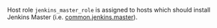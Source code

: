 
Host role `jenkins_master_role` is assigned to hosts which should install Jenkins Master (i.e. [common.jenkins.master](docs/states/common/jenkins/master.sls.md)).

